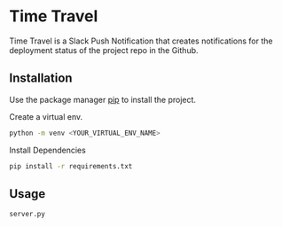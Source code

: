 # Time Travel

Time Travel is a Slack Push Notification that creates notifications for the deployment status of the project repo in the Github.

## Installation

Use the package manager [pip](https://pip.pypa.io/en/stable/) to install the project.

Create a virtual env.

```bash
python -m venv <YOUR_VIRTUAL_ENV_NAME>
```

Install Dependencies

```bash
pip install -r requirements.txt
```

## Usage

```python
server.py
```
